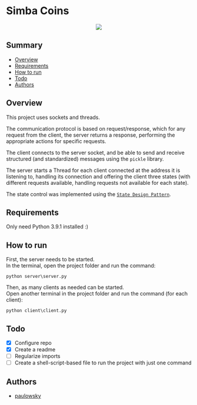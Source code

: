 # Simba Coins

<p align="center">
  <img src="https://img.shields.io/static/v1?label=python&message=3.9.1&color=blue&style=for-the-badge&logo=python"/>
</p>

## Summary

- [Overview](#overview)
- [Requirements](#requirements)
- [How to run](#how-to-run)
- [Todo](#todo)
- [Authors](#authors)

## Overview

This project uses sockets and threads.

The communication protocol is based on request/response, which for any request from the client, the server returns a response, performing the appropriate actions for specific requests.

The client connects to the server socket, and be able to send and receive structured (and standardized) messages using the `pickle` library.

The server starts a Thread for each client connected at the address it is listening to, handling its connection and offering the client three states (with different requests available, handling requests not available for each state).

The state control was implemented using the [`State Design Pattern`](https://refactoring.guru/design-patterns/state).

## Requirements

Only need Python 3.9.1 installed :)

## How to run

First, the server needs to be started.\
In the terminal, open the project folder and run the command:

```
python server\server.py
```

Then, as many clients as needed can be started.\
Open another terminal in the project folder and run the command (for each client):

```
python client\client.py
```

## Todo
- [x] Configure repo
- [x] Create a readme
- [ ] Regularize imports
- [ ] Create a shell-script-based file to run the project with just one command

## Authors
- [paulowsky](https://github.com/paulowsky)
